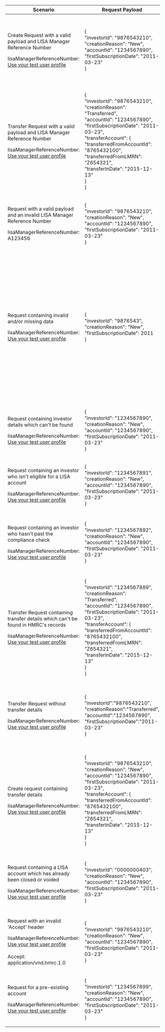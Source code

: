 <table>
    <col width="25%">
    <col width="40%">
    <col width="35%">
    <thead>
        <tr>
            <th>Scenario</th>
            <th>Request Payload</th>
            <th>Response</th>
        </tr>
    </thead>
    <tbody>
        <tr>
            <td><p>Create Request with a valid payload and LISA Manager Reference Number</p><p class ="code--block">lisaManagerReferenceNumber: <a href="https://test-developer.service.hmrc.gov.uk/api-documentation/docs/api/service/lisa-api/1.0#testing-the-api">Use your test user profile</a></p></td>
            <td>
                <p class ="code--block"> {<br>
                                     	    "investorId": "9876543210",<br>
                                     	    "creationReason": "New",<br>
                                     	    "accountId": "1234567890",<br>
                                     	    "firstSubscriptionDate": "2011-03-23"<br>
                                        }
                </p>
            </td>
            <td><p>HTTP status: <code class="code--slim">201 (Created)</code></p>
                <p class ="code--block"> {<br>
                                         "status": 201,<br>
                                         "success": true,<br>
                                         "data": {<br>
                                           "message": "Account Created.",<br>
                                           "accountId": "1234567890"<br>
                                         }<br>
                                       }
                </p>
            </td>
        </tr>
        <tr>
            <td><p>Transfer Request with a valid payload and LISA Manager Reference Number</p><p class ="code--block">lisaManagerReferenceNumber: <a href="https://test-developer.service.hmrc.gov.uk/api-documentation/docs/api/service/lisa-api/1.0#testing-the-api">Use your test user profile</a></p></td>
            <td>
                <p class ="code--block"> {<br>
                                              "investorId": "9876543210",<br>
                                              "creationReason": "Transferred",<br>
                                              "accountId": "1234567890",<br>
                                              "firstSubscriptionDate": "2011-03-23",<br>
                                              "transferAccount": {<br>
                                                "transferredFromAccountId": "8765432100",<br>
                                                "transferredFromLMRN": "Z654321",<br>
                                                "transferInDate": "2015-12-13"<br>
                                              }<br>
                                        }
                </p>
            </td>
            <td><p>HTTP status: <code class="code--slim">201 (Created)</code></p>
                <p class ="code--block"> {<br>
                                         "status": 201,<br>
                                          "success": true,<br>
                                          "data": {<br>
                                            "message": "Account Transferred.",<br>
                                            "accountId": "1234567890"<br>
                                          }<br>
                                       }
                </p>
            </td>
        </tr>
        <tr>
            <td><p>Request with a valid payload and an invalid LISA Manager Reference Number</p><p class ="code--block">lisaManagerReferenceNumber: A123456</p></td>
            <td>
                <p class ="code--block"> {<br>
                                     	    "investorId": "9876543210",<br>
                                     	    "creationReason": "New",<br>
                                     	    "accountId": "1234567890",<br>
                                     	    "firstSubscriptionDate": "2011-03-23"<br>
                                        }
                </p>
            </td>
            <td><p>HTTP status: <code class="code--slim">400 (Bad Request)</code></p>
                <p class ="code--block"> {<br>
                    "code": "BAD_REQUEST",<br>
                    "message": "lisaManagerReferenceNumber in the URL is in the wrong format"<br>
                  }
                </p>
            </td>
        </tr>
        <tr>
            <td><p>Request containing invalid and/or missing data</p><p class ="code--block">lisaManagerReferenceNumber: <a href="https://test-developer.service.hmrc.gov.uk/api-documentation/docs/api/service/lisa-api/1.0#testing-the-api">Use your test user profile</a></p></td>
            <td>
                <p class ="code--block"> {<br>
                                     	    "investorId": "9876543",<br>
                                     	    "creationReason": "New",<br>
                                     	    "firstSubscriptionDate": 2011<br>
                                        }
                </p>
            </td>
            <td><p>HTTP status: <code class="code--slim">400 (Bad Request)</code></p>
                <p class ="code--block">{<br>
						  "code": "BAD_REQUEST",<br>
						  "message": "Bad Request",<br>
						  "errors": [<br>
						    {<br>
						      "code": "INVALID_DATE",<br>
						      "message": "Date is invalid",<br>
						      "path": "/firstSubscriptionDate"<br>
						    },<br>
						    {<br>
						      "code": "INVALID_FORMAT",<br>
						      "message": "Invalid format has been used",<br>
						      "path": "/investorId"<br>
						    },<br>
						    {<br>
						      "code": "MISSING_FIELD",<br>
						      "message": "This field is required",<br>
						      "path": "/accountId"<br>
						    }<br>
						  ]<br>
						}
                </p>
            </td>
        </tr>
        <tr>
            <td><p>Request containing investor details which can't be found</p><p class ="code--block">lisaManagerReferenceNumber: <a href="https://test-developer.service.hmrc.gov.uk/api-documentation/docs/api/service/lisa-api/1.0#testing-the-api">Use your test user profile</a></p></td>
            <td>
                <p class ="code--block"> {<br>
                                     	    "investorId": "1234567890",<br>
                                     	    "creationReason": "New",<br>
                                     	    "accountId": "1234567890",<br>
                                     	    "firstSubscriptionDate": "2011-03-23"<br>
                                        }
                </p>
            </td>
            <td><p>HTTP status: <code class="code--slim">403 (Forbidden)</code></p>
                <p class ="code--block"> {<br>
                                         "code": "INVESTOR_NOT_FOUND",<br>
                                         "message": "The investor details given do not match with HMRC’s records"<br>
                                       }
                </p>
            </td>
        </tr>
        <tr>
            <td><p>Request containing an investor who isn't eligible for a LISA account</p><p class ="code--block">lisaManagerReferenceNumber: <a href="https://test-developer.service.hmrc.gov.uk/api-documentation/docs/api/service/lisa-api/1.0#testing-the-api">Use your test user profile</a></p></td>
            <td>
                <p class ="code--block"> {<br>
                                     	    "investorId": "1234567891",<br>
                                     	    "creationReason": "New",<br>
                                     	    "accountId": "1234567890",<br>
                                     	    "firstSubscriptionDate": "2011-03-23"<br>
                                        }
                </p>
            </td>
            <td><p>HTTP status: <code class="code--slim">403 (Forbidden)</code></p>
                <p class ="code--block"> {<br>
                                         "code": "INVESTOR_ELIGIBILITY_CHECK_FAILED",<br>
                                         "message": "The investor is not eligible for a LISA account"<br>
                                       }
                </p>
            </td>
        </tr>
        <tr>
            <td><p>Request containing an investor who hasn't past the compliance check</p><p class ="code--block">lisaManagerReferenceNumber: <a href="https://test-developer.service.hmrc.gov.uk/api-documentation/docs/api/service/lisa-api/1.0#testing-the-api">Use your test user profile</a></p></td>
            <td>
                <p class ="code--block"> {<br>
                                            "investorId": "1234567892",<br>
                                     	    "creationReason": "New",<br>
                                     	    "accountId": "1234567890",<br>
                                     	    "firstSubscriptionDate": "2011-03-23"<br>
                                        }
                </p>
            </td>
            <td><p>HTTP status: <code class="code--slim">403 (Forbidden)</code></p>
                <p class ="code--block"> {<br>
                                         "code": "INVESTOR_COMPLIANCE_CHECK_FAILED",<br>
                                         "message": "The investor has failed a compliance check - they may have breached ISA guidelines or regulations"<br>
                                       }
                </p>
            </td>
        </tr>
        <tr>
            <td><p>Transfer Request containing transfer details which can't be found in HMRC's records</p><p class ="code--block">lisaManagerReferenceNumber: <a href="https://test-developer.service.hmrc.gov.uk/api-documentation/docs/api/service/lisa-api/1.0#testing-the-api">Use your test user profile</a></p></td>
            <td>
                <p class ="code--block"> {<br>
                                              "investorId": "1234567889",<br>
                                              "creationReason": "Transferred",<br>
                                              "accountId": "1234567890",<br>
                                              "firstSubscriptionDate": "2011-03-23",<br>
                                              "transferAccount": {<br>
                                                "transferredFromAccountId": "8765432100",<br>
                                                "transferredFromLMRN": "Z654321",<br>
                                                "transferInDate": "2015-12-13"<br>
                                              }<br>
                                        }
                </p>
            </td>
            <td><p>HTTP status: <code class="code--slim">403 (Forbidden)</code></p>
                <p class ="code--block"> {<br>
                                         "code": "PREVIOUS_INVESTOR_ACCOUNT_DOES_NOT_EXIST",<br>
                                          "message": "The transferredFromAccountId and transferredFromLMRN given don’t match with an account on HMRC’s records"<br>
                                       }
                </p>
            </td>
        </tr>
        <tr>
            <td><p>Transfer Request without transfer details</p><p class ="code--block">lisaManagerReferenceNumber: <a href="https://test-developer.service.hmrc.gov.uk/api-documentation/docs/api/service/lisa-api/1.0#testing-the-api">Use your test user profile</a></p></td>
            <td>
                <p class ="code--block"> {<br>
                                               "investorId":"9876543210",<br>
                                               "creationReason":"Transferred",<br>
                                               "accountId":"1234567890",<br>
                                               "firstSubscriptionDate":"2011-03-23"<br>
                                        }
                </p>
            </td>
            <td><p>HTTP status: <code class="code--slim">403 (Forbidden)</code></p>
                <p class ="code--block"> {<br>
                                         "code": "TRANSFER_ACCOUNT_DATA_NOT_PROVIDED",<br>
                                          "message": "The transferredFromAccountId, transferredFromLMRN and transferInDate are not provided and are required for transfer of an account."<br>
                                       }
                </p>
            </td>
        </tr>
        <tr>
            <td><p>Create request containing transfer details</p><p class ="code--block">lisaManagerReferenceNumber: <a href="https://test-developer.service.hmrc.gov.uk/api-documentation/docs/api/service/lisa-api/1.0#testing-the-api">Use your test user profile</a></p></td>
            <td>
                <p class ="code--block"> {<br>
                                     	     "investorId": "9876543210",<br>
                                     	     "creationReason": "New",<br>
                                     	     "accountId": "1234567890",<br>
                                     	     "firstSubscriptionDate": "2011-03-23",<br>
	                                          "transferAccount": {<br>
	                                            "transferredFromAccountId": "8765432100",<br>
	                                            "transferredFromLMRN": "Z654321",<br>
	                                            "transferInDate": "2015-12-13"<br>
	                                          }<br>
                                        }
                </p>
            </td>
            <td><p>HTTP status: <code class="code--slim">403 (Forbidden)</code></p>
                <p class ="code--block"> {<br>
                                         "code": "TRANSFER_ACCOUNT_DATA_PROVIDED",<br>
                                         "message": "transferredFromAccountId, transferedFromLMRN, and transferInDate fields should only be completed when the creationReason is \"Transferred\"."<br>
                                       }
                </p>
            </td>
        </tr>
        <tr>
            <td><p>Request containing a LISA account which has already been closed or voided</p><p class ="code--block">lisaManagerReferenceNumber: <a href="https://test-developer.service.hmrc.gov.uk/api-documentation/docs/api/service/lisa-api/1.0#testing-the-api">Use your test user profile</a></p></td>
            <td>
                <p class ="code--block"> {<br>
                                     	    "investorId": "0000000403",<br>
                                     	    "creationReason": "New",<br>
                                     	    "accountId": "1234567890",<br>
                                     	    "firstSubscriptionDate": "2011-03-23"<br>
                                        }
                </p>
            </td>
            <td><p>HTTP status: <code class="code--slim">403 (Forbidden)</code></p>
                <p class ="code--block"> {<br>
                                         "code": "INVESTOR_ACCOUNT_ALREADY_CLOSED_OR_VOID",<br>
                                         "message": "The LISA account has already been closed or voided."<br>
                                       }
                </p>
            </td>
        </tr>
        <tr>
            <td><p>Request with an invalid 'Accept' header</p><p class ="code--block">lisaManagerReferenceNumber: <a href="https://test-developer.service.hmrc.gov.uk/api-documentation/docs/api/service/lisa-api/1.0#testing-the-api">Use your test user profile</a><br><br>Accept: application/vnd.hmrc.1.0</p></td>
            <td>
                <p class ="code--block"> {<br>
                                     	    "investorId": "9876543210",<br>
                                     	    "creationReason": "New",<br>
                                     	    "accountId": "1234567890",<br>
                                     	    "firstSubscriptionDate": "2011-03-23"<br>
                                        }
                </p>
            </td>
            <td><p>HTTP status: <code class="code--slim">406 (Not Acceptable)</code></p>
                <p class ="code--block"> {<br>
                                            "code": "ACCEPT_HEADER_INVALID",<br>
                                            "message": "The accept header is missing or invalid"<br>
                                          }
                </p>
            </td>
        </tr>
        <tr>
            <td><p>Request for a pre-existing account</p><p class ="code--block">lisaManagerReferenceNumber: <a href="https://test-developer.service.hmrc.gov.uk/api-documentation/docs/api/service/lisa-api/1.0#testing-the-api">Use your test user profile</a></p></td>
            <td>
                <p class ="code--block"> {<br>
                                     	    "investorId": "1234567899",<br>
                                     	    "creationReason": "New",<br>
                                     	    "accountId": "1234567890",<br>
                                     	    "firstSubscriptionDate": "2011-03-23"<br>
                                        }
                </p>
            </td>
            <td><p>HTTP status: <code class="code--slim">409 (Conflict)</code></p>
                <p class ="code--block"> {<br>
                                            "code": "INVESTOR_ACCOUNT_ALREADY_EXISTS",<br>
                                            "message": "The LISA account already exists"<br>
                                          }
                </p>
            </td>
        </tr>
    </tbody>
</table>